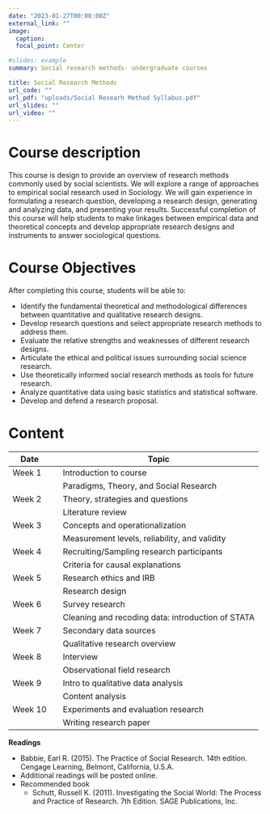 ```yaml
---
date: "2023-01-27T00:00:00Z"
external_link: ""
image: 
  caption: 
  focal_point: Center

#slides: example
summary: Social research methods- undergraduate courses 

title: Social Research Methods 
url_code: ""
url_pdf: "uploads/Social Researh Method Syllabus.pdf"
url_slides: ""
url_video: ""
---
```





# Course description 
This course is design to provide an overview of research methods commonly used by social scientists. We will explore a range of approaches to empirical social research used in Sociology. We will gain experience in formulating a research question, developing a research design, generating and analyzing data, and presenting your results. Successful completion of this course will help students to make linkages between empirical data and theoretical concepts and develop appropriate research designs and instruments to answer sociological questions.

# Course Objectives 
After completing this course, students will be able to:
-	Identify the fundamental theoretical and methodological differences between quantitative and qualitative research designs.
-	Develop research questions and select appropriate research methods to address them.
-	Evaluate the relative strengths and weaknesses of different research designs.
-	Articulate the ethical and political issues surrounding social science research.
-	Use theoretically informed social research methods as tools for future research. 
-	Analyze quantitative data using basic statistics and statistical software. 
-	Develop and defend a research proposal.

# Content

| Date    |   | Topic                                              |
|---------|---|----------------------------------------------------|
| Week 1  |   | Introduction to course                             |
|         |   | Paradigms, Theory, and Social Research             |
| Week 2  |   | Theory, strategies and questions                   |
|         |   | Literature review                                  |
| Week 3  |   | Concepts and operationalization                    |
|         |   | Measurement levels, reliability, and validity      |
| Week 4  |   | Recruiting/Sampling research participants          |
|         |   | Criteria for causal explanations                   |
| Week 5  |   | Research ethics and IRB                            |
|         |   | Research design                                    |
| Week 6  |   | Survey research                                    |
|         |   | Cleaning and recoding data: introduction of STATA  |
| Week 7  |   | Secondary data sources                             |
|         |   | Qualitative research overview                      |
| Week 8  |   | Interview                                          |
|         |   | Observational field research                       |
| Week 9  |   | Intro to qualitative data analysis                 |
|         |   | Content analysis                                   |
| Week 10 |   | Experiments and evaluation research                |
|           |          | Writing research paper                             |



**Readings**
-	Babbie, Earl R. (2015). The Practice of Social Research. 14th edition. Cengage Learning, Belmont, California, U.S.A.
-	Additional readings will be posted online.
- Recommended book
  - Schutt, Russell K. (2011). Investigating the Social World: The Process and Practice of Research. 7th Edition. SAGE Publications, Inc. 
